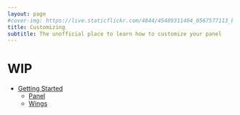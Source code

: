 ```yaml
---
layout: page
#cover-img: https://live.staticflickr.com/4844/45489311404_0567577113_b.jpg
title: Customizing
subtitle: The unofficial place to learn how to customize your panel
--- 
```


# WIP
* [Getting Started](getting-started)
   * [Panel](panel)
   * [Wings](wings)
